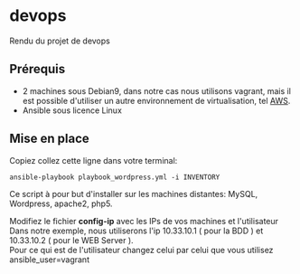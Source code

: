 # devops
Rendu du projet de devops

## Prérequis
- 2 machines sous Debian9, dans notre cas nous utilisons vagrant, mais il est possible d'utiliser un autre environnement de virtualisation, tel [AWS](https://aws.amazon.com/fr/).
- Ansible sous licence Linux

## Mise en place

Copiez collez cette ligne dans votre terminal:
```
ansible-playbook playbook_wordpress.yml -i INVENTORY
```
Ce script à pour but d'installer sur les machines distantes: MySQL, Wordpress, apache2, php5.

Modifiez le fichier **config-ip** avec les IPs de vos machines et l'utilisateur   
Dans notre exemple, nous utiliserons l'ip 10.33.10.1 ( pour la BDD ) et 10.33.10.2 ( pour le WEB Server ).   
Pour ce qui est de l'utilisateur changez celui par celui que vous utilisez ansible_user=vagrant   
